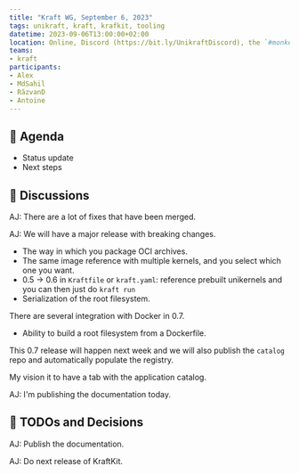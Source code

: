 ```yaml
---
title: "Kraft WG, September 6, 2023"
tags: unikraft, kraft, krafkit, tooling
datetime: 2023-09-06T13:00:00+02:00
location: Online, Discord (https://bit.ly/UnikraftDiscord), the `#monkey-business` voice channel
teams:
- kraft
participants:
- Alex
- MdSahil
- RăzvanD
- Antoine
---
```


## :dart: Agenda

- Status update
- Next steps

## :closed_book: Discussions

AJ: There are a lot of fixes that have been merged.

AJ: We will have a major release with breaking changes.

- The way in which you package OCI archives.
- The same image reference with multiple kernels, and you select which one you want.
- 0.5 -> 0.6 in `Kraftfile` or `kraft.yaml`: reference prebuilt unikernels and you can then just do `kraft run`
- Serialization of the root filesystem.

There are several integration with Docker in 0.7.

- Ability to build a root filesystem from a Dockerfile.

This 0.7 release will happen next week and we will also publish the `catalog` repo and automatically populate the registry.

My vision it to have a tab with the application catalog.

AJ: I'm publishing the documentation today.

## :wrench: TODOs and Decisions

AJ: Publish the documentation.

AJ: Do next release of KraftKit.
